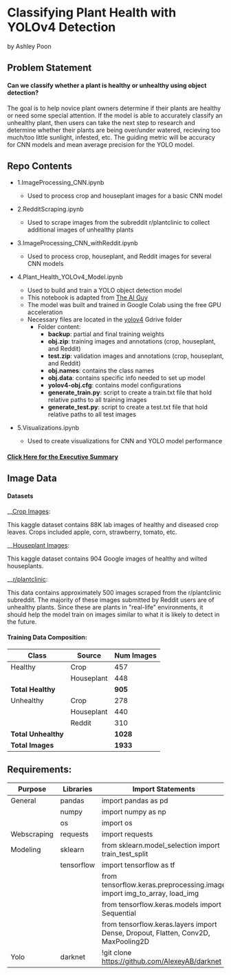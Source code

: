 # Classifying Plant Health with YOLOv4 Detection

by Ashley Poon

## Problem Statement  

#### Can we classify whether a plant is healthy or unhealthy using object detection? 

The goal is to help novice plant owners determine if their plants are healthy or need some special attention. If the model is able to accurately classify an unhealthy plant, then users can take the next step to research and determine whether their plants are being over/under watered, recieving too much/too little sunlight, infested, etc. The guiding metric will be accuracy for CNN models and mean average precision for the YOLO model.

## Repo Contents
    
    
* 1.ImageProcessing_CNN.ipynb
    * Used to process crop and houseplant images for a basic CNN model
    
    
* 2.RedditScraping.ipynb
    * Used to scrape images from the subreddit r/plantclinic to collect additional images of unhealthy plants
    
    
* 3.ImageProcessing_CNN_withReddit.ipynb
    * Used to process crop, houseplant, and Reddit images for several CNN models    
    
    
* 4.Plant_Health_YOLOv4_Model.ipynb
    * Used to build and train a YOLO object detection model
    * This notebook is adapted from [The AI Guy](https://www.youtube.com/channel/UCrydcKaojc44XnuXrfhlV8Q)
    * The model was built and trained in Google Colab using the free GPU acceleration
    * Necessary files are located in the [yolov4](https://drive.google.com/drive/folders/14EO3jQPyI2OeHs5hLdtDXpN3hMY5izXA?usp=sharing) Gdrive folder
        * Folder content:
            * **backup**: partial and final training weights
            * **obj.zip**: training images and annotations (crop, houseplant, and Reddit)
            * **test.zip**: validation images and annotations (crop, houseplant, and Reddit)
            * **obj.names**: contains the class names
            * **obj.data**: contains specific info needed to set up model 
            * **yolov4-obj.cfg**: contains model configurations
            * **generate_train.py**: script to create a train.txt file that hold relative paths to all training images
            * **generate_test.py**: script to create a test.txt file that hold relative paths to all test images
            
* 5.Visualizations.ipynb
    * Used to create visualizations for CNN and YOLO model performance

#### [Click Here for the Executive Summary](ExecSummary.md)

## Image Data

#### Datasets


__[Crop Images](https://www.kaggle.com/vipoooool/new-plant-diseases-dataset):

This kaggle dataset contains 88K lab images of healthy and diseased crop leaves. Crops included apple, corn, strawberry, tomato, etc. 

__[Houseplant Images](https://www.kaggle.com/russellchan/healthy-and-wilted-houseplant-images/version/1?select=houseplant_images):

This kaggle dataset contains 904 Google images of healthy and wilted houseplants. 

__[r/plantclinic](https://www.reddit.com/r/plantclinic/):

This data contains approximately 500 images scraped from the r/plantclinic subreddit. The majority of these images submitted by Reddit users are of unhealthy plants. Since these are plants in "real-life" environments, it should help the model train on images similar to what it is likely to detect in the future.

#### Training Data Composition:

| Class                  | Source      | Num Images  
| ---                    | ---         | ---       
| Healthy                | Crop        | 457     
|                        | Houseplant  | 448  
| **Total Healthy**      |             | **905**
| Unhealthy              | Crop        | 278    
|                        | Houseplant  | 440    
|                        | Reddit      | 310
| **Total Unhealthy**    |             | **1028**
| **Total Images**       |             | **1933**



## Requirements:

| Purpose                | Libraries  | Import Statements                                                                 
| ---                    | ---        | ---                                                                                
| General                | pandas     | import pandas as pd                                                               
|                        | numpy      | import numpy as np                                                                                                        
|                        | os         | import os                                                                         
| Webscraping            | requests   | import requests
| Modeling               | sklearn    | from sklearn.model_selection import train_test_split                       
|                        | tensorflow | import tensorflow as tf                                 
|                        |            | from tensorflow.keras.preprocessing.image import img_to_array, load_img                         
|                        |            | from tensorflow.keras.models import Sequential
|                        |            | from tensorflow.keras.layers import Dense, Dropout, Flatten, Conv2D, MaxPooling2D
| Yolo                   | darknet    | !git clone https://github.com/AlexeyAB/darknet

